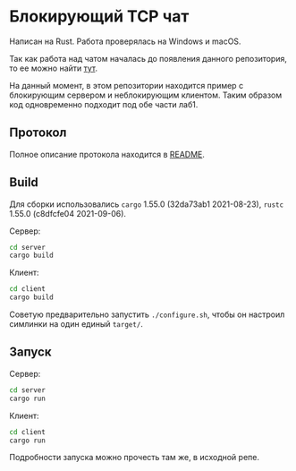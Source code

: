 # Блокирующий TCP чат

Написан на Rust.
Работа проверялась на Windows и macOS.

Так как работа над чатом началась до появления данного репозитория, то ее можно найти [тут](https://github.com/lunakoly/RustNetCourse).

На данный момент, в этом репозитории находится пример с блокирующим сервером и неблокирующим клиентом. Таким образом код одновременно подходит под обе части лаб1.

## Протокол

Полное описание протокола находится в [README](https://github.com/lunakoly/RustNetCourse/blob/main/README.md).

## Build

Для сборки использовались `cargo` 1.55.0 (32da73ab1 2021-08-23), `rustc` 1.55.0 (c8dfcfe04 2021-09-06).

Сервер:

```sh
cd server
cargo build
```

Клиент:

```sh
cd client
cargo build
```

Советую предварительно запустить `./configure.sh`, чтобы он настроил симлинки на один единый `target/`.

## Запуск

Сервер:

```sh
cd server
cargo run
```

Клиент:

```sh
cd client
cargo run
```

Подробности запуска можно прочесть там же, в исходной репе.
